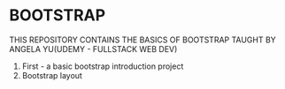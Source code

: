 # BOOTSTRAP

THIS REPOSITORY CONTAINS THE BASICS OF BOOTSTRAP TAUGHT BY ANGELA YU(UDEMY - FULLSTACK WEB DEV)
1. First - a basic bootstrap introduction project
2. Bootstrap layout